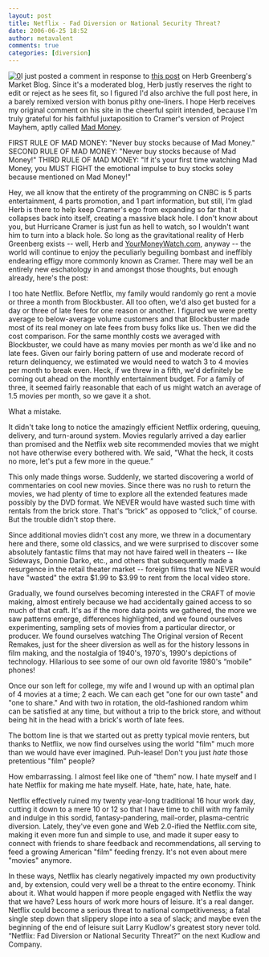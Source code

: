 ```yaml
---
layout: post
title: Netflix - Fad Diversion or National Security Threat?
date: 2006-06-25 18:52
author: metavalent
comments: true
categories: [diversion]
---
```

<!--Lead Photo --><a href="https://blogs.marketwatch.com/greenberg/2006/06/noodling_netfli.html"><img src="https://img521.imageshack.us/img521/2182/marketwatchbloglogo3ul.jpg" border="0" alt="0" /></a><!-- Commentary -->I just posted a comment in response to <a href="https://blogs.marketwatch.com/greenberg/2006/06/noodling_netfli.html">this post</a> on Herb Greenberg's Market Blog.  Since it's a moderated blog, Herb justly reserves the right to edit or reject as he sees fit, so I figured I'd also archive the full post here, in a barely remixed version with bonus pithy one-liners.  I hope Herb receives my original comment on his site in the cheerful spirit intended, because I'm truly grateful for his faithful juxtaposition to Cramer's version of Project Mayhem, aptly called <a href="https://moneycentral.msn.com/content/CNBCTV/TV_Info/P108231.asp">Mad Money</a>. 

FIRST RULE OF MAD MONEY: "Never buy stocks because of Mad Money."
SECOND RULE OF MAD MONEY: "Never buy stocks because of Mad Money!"
THIRD RULE OF MAD MONEY: "If it's your first time watching Mad Money, you MUST FIGHT the emotional impulse to buy stocks soley because mentioned on Mad Money!"

Hey, we all know that the entirety of the programming on CNBC is 5 parts entertainment, 4 parts promotion, and 1 part information, but still, I'm glad Herb is there to help keep Cramer's ego from expanding so far that it collapses back into itself, creating a massive black hole. I don't know about you, but Hurricane Cramer is just fun as hell to watch, so I wouldn't want him to turn into a black hole.  So long as the gravitational reality of Herb Greenberg exists -- well, Herb and <a href="https://yourmoneywatch.com/">YourMoneyWatch.com</a>, anyway -- the world will continue to enjoy the peculiarly beguiling bombast and ineffibly endearing effigy more commonly known as Cramer.  There may well be an entirely new eschatology in and amongst those thoughts, but enough already, here's the post:

I too hate Netflix.  Before Netflix, my family would randomly go rent a movie or three a month from Blockbuster.  All too often, we'd also get busted for a day or three of late fees for one reason or another.  I figured we were pretty average to below-average volume customers and that Blockbuster made most of its real money on late fees from busy folks like us.  Then we did the cost comparison.  For the same monthly costs we averaged with Blockbuster, we could have as many movies per month as we'd like and no late fees.  Given our fairly boring pattern of use and moderate record of return delinquency, we estimated we would need to watch 3 to 4 movies per month to break even.  Heck, if we threw in a fifth, we'd definitely be coming out ahead on the monthly entertainment budget.  For a family of three, it seemed fairly reasonable that each of us might watch an average of 1.5 movies per month, so we gave it a shot.

What a mistake.

It didn't take long to notice the amazingly efficient Netflix ordering, queuing, delivery, and turn-around system.  Movies regularly arrived a day earlier than promised and the Netflix web site recommended movies that we might not have otherwise every bothered with.  We said, "What the heck, it costs no more, let's put a few more in the queue.”

This only made things worse.  Suddenly, we started discovering a world of commentaries on cool new movies.  Since there was no rush to return the movies, we had plenty of time to explore all the extended features made possibly by the DVD format.  We NEVER would have wasted such time with rentals from the brick store.  That's “brick” as opposed to “click,” of course.  But the trouble didn't stop there.

Since additional movies didn't cost any more, we threw in a documentary here and there, some old classics, and we were surprised to discover some absolutely fantastic films that may not have faired well in theaters -- like Sideways, Donnie Darko, etc., and others that subsequently made a resurgence in the retail theater market --  foreign films that we NEVER would have "wasted" the extra $1.99 to $3.99 to rent from the local video store.

Gradually, we found ourselves becoming interested in the CRAFT of movie making, almost entirely because we had accidentally gained access to so much of that craft.  It's as if the more data points we gathered, the more we saw patterns emerge, differences highlighted, and we found ourselves experimenting, sampling sets of movies from a particular director, or producer.  We found ourselves watching The Original version of Recent Remakes, just for the sheer diversion as well as for the history lessons in film making, and the nostalgia of 1940's, 1970's, 1990's depictions of technology.  Hilarious to see some of our own old favorite 1980's “mobile” phones!

Once our son left for college, my wife and I wound up with an optimal plan of 4 movies at a time; 2 each.  We can each get "one for our own taste" and "one to share."  And with two in rotation, the old-fashioned random whim can be satisfied at any time, but without a trip to the brick store, and without being hit in the head with a brick's worth of late fees.

The bottom line is that we started out as pretty typical movie renters, but thanks to Netflix, we now find ourselves using the world "film" much more than we would have ever imagined.  Puh-lease!  Don't you just *hate* those pretentious "film" people?

How embarrassing. I almost feel like one of “them” now.  I hate myself and I hate Netflix for making me hate myself.  Hate, hate, hate, hate, hate.

Netflix effectively ruined my twenty year-long traditional 16 hour work day, cutting it down to a mere 10 or 12 so that I have time to chill with my family and indulge in this sordid, fantasy-pandering, mail-order, plasma-centric diversion.  Lately, they've even gone and Web 2.0-ified the Netflix.com site, making it even more fun and simple to use, and made it super easy to connect with friends to share feedback and recommendations, all serving to feed a growing American "film" feeding frenzy.  It's not even about mere "movies" anymore.

In these ways, Netflix has clearly negatively impacted my own productivity and, by extension, could very well be a threat to the entire economy. Think about it.  What would happen if more people engaged with Netflix the way that we have?  Less hours of work more hours of leisure.  It's a real danger.  Netflix could become a serious threat to national competitiveness; a fatal single step down that slippery slope into a sea of slack; and maybe even the beginning of the end of leisure suit Larry Kudlow's greatest story never told.  “Netflix: Fad Diversion or National Security Threat?” on the next Kudlow and Company.
